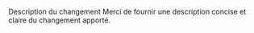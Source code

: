 Description du changement
Merci de fournir une description concise et claire du changement apporté.
